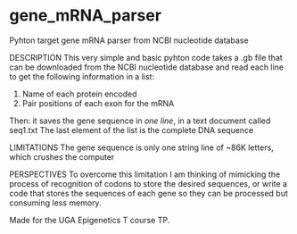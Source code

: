 # gene_mRNA_parser
Pyhton target gene mRNA parser from NCBI nucleotide database

DESCRIPTION
This very simple and basic pyhton code takes a .gb file that can be downloaded from the NCBI nucleotide database and read each line to get the following information in a list:
1. Name of each protein encoded
2. Pair positions of each exon for the mRNA

Then: it saves the gene sequence in *one line*, in a text document called seq1.txt
The last element of the list is the complete DNA sequence
  
  
  
LIMITATIONS
The gene sequence is only one string line of ~86K letters, which crushes the computer 
  
  

PERSPECTIVES
To overcome this limitation I am thinking of mimicking the process of recognition of codons to store the desired sequences, or write a code that stores the sequences of each gene  so they can be processed but consuming less memory.
  
  
  
Made for the UGA Epigenetics T course TP.  





